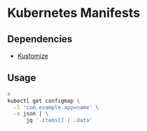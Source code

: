 # Kubernetes Manifests

## Dependencies

- [Kustomize](https://kustomize.io/)

## Usage

```sh
#
kubectl get configmap \
  -l 'com.example.app=name' \
  -o json | \
      jq '.items[] | .data'
```
